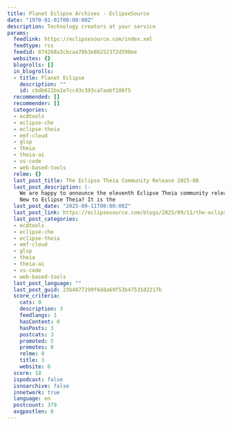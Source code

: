 ```yaml
---
title: Planet Eclipse Archives - EclipseSource
date: "1970-01-01T00:00:00Z"
description: Technology creators at your service
params:
  feedlink: https://eclipsesource.com/index.xml
  feedtype: rss
  feedid: 074268a3cbcaa78b3e86252372d598ee
  websites: {}
  blogrolls: []
  in_blogrolls:
  - title: Planet Eclipse
    description: ""
    id: cbdb622ba1e7cc43c393ca7aabf106f5
  recommended: []
  recommender: []
  categories:
  - ecdtools
  - eclipse-che
  - eclipse-theia
  - emf-cloud
  - glsp
  - theia
  - theia-ai
  - vs-code
  - web-based-tools
  relme: {}
  last_post_title: The Eclipse Theia Community Release 2025-08
  last_post_description: |-
    We are happy to announce the eleventh Eclipse Theia community release, “2025-08,” incorporating the latest advances from Theia releases 1.62, 1.63, and 1.64.
    New to Eclipse Theia? It is the
  last_post_date: "2025-09-11T00:00:00Z"
  last_post_link: https://eclipsesource.com/blogs/2025/09/11/the-eclipse-theia-community-release-2025-08/
  last_post_categories:
  - ecdtools
  - eclipse-che
  - eclipse-theia
  - emf-cloud
  - glsp
  - theia
  - theia-ai
  - vs-code
  - web-based-tools
  last_post_language: ""
  last_post_guid: 23b4877299f6dda69f53b47531d2217b
  score_criteria:
    cats: 0
    description: 3
    feedlangs: 1
    hasContent: 0
    hasPosts: 3
    postcats: 3
    promoted: 5
    promotes: 0
    relme: 0
    title: 3
    website: 0
  score: 18
  ispodcast: false
  isnoarchive: false
  innetwork: true
  language: en
  postcount: 379
  avgpostlen: 0
---
```


